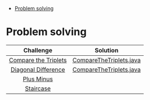 * [Problem solving](#problem-solving)

# Problem solving

|                                                                   Challenge                                                                    |           Solution           |
|:----------------------------------------------------------------------------------------------------------------------------------------------:|:----------------------------:|
|                  [Compare the Triplets](https://www.hackerrank.com/challenges/compare-the-triplets/problem?isFullScreen=true)                  | [CompareTheTriplets.java]()  | 
|                   [Diagonal Difference](https://www.hackerrank.com/challenges/diagonal-difference/problem?isFullScreen=true)                   | [CompareTheTriplets.java]()  |
|                            [Plus Minus](https://www.hackerrank.com/challenges/plus-minus/problem?isFullScreen=true)                            |                              |
|                             [Staircase](https://www.hackerrank.com/challenges/staircase/problem?isFullScreen=true)                             |                              |
